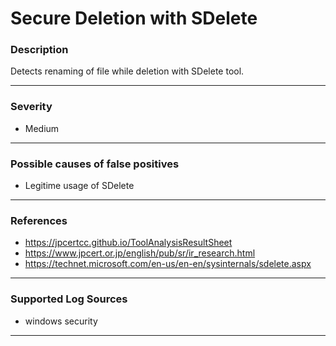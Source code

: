 # Secure Deletion with SDelete
### Description

Detects renaming of file while deletion with SDelete tool.

-------------------
### Severity

- Medium

-------------------
<!---
### Detailed Information

- Why is this alert triggered?
- What are the typical causes that generate this alert? (e.g. port scans, unusual file access activity, etc...)
- Which corroborating information should be looked up?
- Any supporting queries to get more information?
- Any supporting visualizations to get more information?

-------------------
--->
### Possible causes of false positives

- Legitime usage of SDelete

-------------------
### References

- https://jpcertcc.github.io/ToolAnalysisResultSheet
- https://www.jpcert.or.jp/english/pub/sr/ir_research.html
- https://technet.microsoft.com/en-us/en-en/sysinternals/sdelete.aspx

-------------------
### Supported Log Sources

- windows security

-------------------
